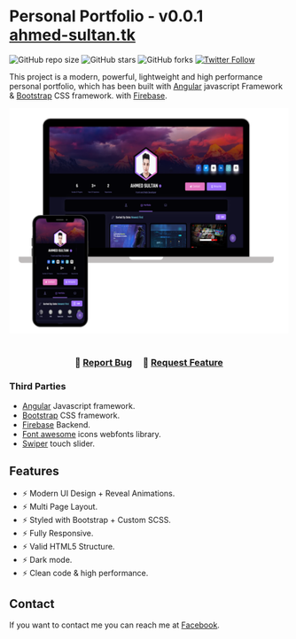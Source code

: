 
# Personal Portfolio - v0.0.1 <br/> [ahmed-sultan.tk](https://ahmed-sultan.tk)

![GitHub repo size](https://img.shields.io/github/repo-size/Ahmed-Soultan/Personal-Portfolio?style=plastic)
![GitHub stars](https://img.shields.io/github/stars/Ahmed-Soultan/Personal-Portfolio?style=social)
![GitHub forks](https://img.shields.io/github/forks/Ahmed-Soultan/Personal-Portfolio?style=social)
[![Twitter Follow](https://img.shields.io/twitter/follow/Ahmed-Soultan?style=social)](https://twitter.com/intent/follow?screen_name=Ahmed_a_sultan)


This project is a modern, powerful, lightweight and high performance personal portfolio, which has been built with [Angular](https://angular.io) javascript Framework & [Bootstrap](https://getbootstrap.com) CSS framework. with [Firebase](https://firebase.google.com/).

<div align="center">
  <img alt="Demo" src="./design.png" />
</div>

<br/>

<h3 align="center">
    🔹
    <a href="https://github.com/Ahmed-Soultan/Personal-Portfolio/issues">Report Bug</a> &nbsp; &nbsp;
    🔹
    <a href="https://github.com/Ahmed-Soultan/Personal-Portfolio/issues">Request Feature</a>
</h3>


### Third Parties
+ [Angular](https://angular.io/) Javascript framework.
+ [Bootstrap](https://getbootstrap.com/) CSS framework.
+ [Firebase](https://firebase.google.com/) Backend.
+ [Font awesome](https://fontawesome.com/) icons webfonts library.
+ [Swiper](https://swiperjs.com/) touch slider.

## Features

+ ⚡️ Modern UI Design + Reveal Animations.
+ ⚡️ Multi Page Layout.
+ ⚡️ Styled with Bootstrap + Custom SCSS.
+ ⚡️ Fully Responsive.
+ ⚡️ Valid HTML5 Structure.
+ ⚡️ Dark mode.
+ ⚡️ Clean code & high performance.

## Contact

If you want to contact me you can reach me at [Facebook](https://www.facebook.com/dev.ahmed.sultan).
